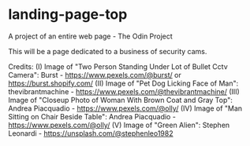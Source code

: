 # landing-page-top
A project of an entire web page - The Odin Project

This will be a page dedicated to a business of security cams.


Credits:
(I) Image of "Two Person Standing Under Lot of Bullet Cctv Camera": Burst - https://www.pexels.com/@burst/ or https://burst.shopify.com/
(II) Image of "Pet Dog Licking Face of Man": thevibrantmachine - https://www.pexels.com/@thevibrantmachine/
(III) Image of "Closeup Photo of Woman With Brown Coat and Gray Top": Andrea Piacquadio - https://www.pexels.com/@olly/
(IV) Image of "Man Sitting on Chair Beside Table": Andrea Piacquadio - https://www.pexels.com/@olly/
(V) Image of "Green Alien": Stephen Leonardi - https://unsplash.com/@stephenleo1982